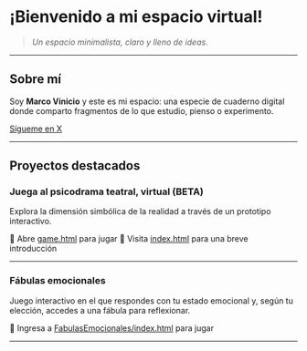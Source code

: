 # ¡Bienvenido a mi espacio virtual!

> _Un espacio minimalista, claro y lleno de ideas._

---

## Sobre mí

Soy **Marco Vinicio** y este es mi espacio: una especie de cuaderno digital donde comparto fragmentos de lo que estudio, pienso o experimento.

[Sígueme en X](https://x.com/vinicio_salto)

---

## Proyectos destacados

### **Juega al psicodrama teatral, virtual (BETA)**

Explora la dimensión simbólica de la realidad a través de un prototipo interactivo.

🔗 Abre [game.html](game.html) para jugar
📄 Visita [index.html](index.html) para una breve introducción

---

### **Fábulas emocionales**

Juego interactivo en el que respondes con tu estado emocional y, según tu elección, accedes a una fábula para reflexionar.

🔗 Ingresa a [FabulasEmocionales/index.html](FabulasEmocionales/index.html) para jugar

---
